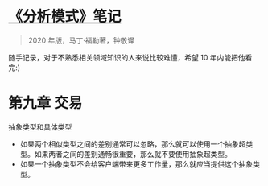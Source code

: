 # [《分析模式》笔记](https://github.com/zzy131250/gitblog/issues/40)

> 2020 年版，马丁·福勒著，钟敬译

随手记录，对于不熟悉相关领域知识的人来说比较难懂，希望 10 年内能把他看完:)

# 第九章 交易
抽象类型和具体类型
- 如果两个相似类型之间的差别通常可以忽略，那么就可以使用一个抽象超类型。如果两者之间的差别通畅很重要，那么就不要使用抽象超类型。
- 如果一个抽象类型不会给客户端带来更多工作量，那么就应当提供这个抽象类型。